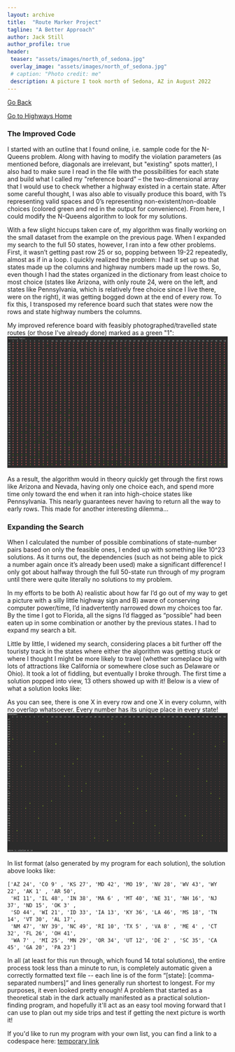 ```yaml
---
layout: archive
title:  "Route Marker Project"
tagline: "A Better Approach"
author: Jack Still
author_profile: true
header:
 teaser: "assets/images/north_of_sedona.jpg"
 overlay_image: "assets/images/north_of_sedona.jpg"
 # caption: "Photo credit: me"
 description: A picture I took north of Sedona, AZ in August 2022
---
```

<a href="javascript:window.history.back();">Go Back</a>

[Go to Highways Home](/petprojects/route_marker_project/)

<h3 class="archive__subtitle">The Improved Code</h3>
I started with an outline that I found online, i.e. sample code for the N-Queens problem. Along with having to modify the violation parameters (as mentioned before, diagonals are irrelevant, but "existing" spots matter), I also had to make sure I read in the file with the possibilities for each state and build what I called my "reference board" – the two-dimensional array that I would use to check whether a highway existed in a certain state. After some careful thought, I was also able to visually produce this board, with 1’s representing valid spaces and 0’s representing non-existent/non-doable choices (colored green and red in the output for convenience). From here, I could modify the N-Queens algorithm to look for my solutions.

With a few slight hiccups taken care of, my algorithm was finally working on the small dataset from the example on the previous page. When I expanded my search to the full 50 states, however, I ran into a few other problems. First, it wasn’t getting past row 25 or so, popping between 19-22 repeatedly, almost as if in a loop. I quickly realized the problem: I had it set up so that states made up the columns and highway numbers made up the rows. So, even though I had the states organized in the dictionary from least choice to most choice (states like Arizona, with only route 24, were on the left, and states like Pennsylvania, which is relatively free choice since I live there, were on the right), it was getting bogged down at the end of every row. To fix this, I transposed my reference board such that states were now the rows and state highway numbers the columns. 

My improved reference board with feasibly photographed/travelled state routes (or those I've already done) marked as a green "1":
![](/geography/route_marker_project/images/reference_board.png)


As a result, the algorithm would in theory quickly get through the first rows like Arizona and Nevada, having only one choice each, and spend more time only toward the end when it ran into high-choice states like Pennsylvania. This nearly guarantees never having to return all the way to early rows. This made for another interesting dilemma...

<h3 class="archive__subtitle">Expanding the Search</h3>

When I calculated the number of possible combinations of state-number pairs based on only the feasible ones, I ended up with something like 10^23 solutions. As it turns out, the dependencies (such as not being able to pick a number again once it’s already been used) make a significant difference! I only got about halfway through the full 50-state run through of my program until there were quite literally no solutions to my problem.

In my efforts to be both A) realistic about how far I’d go out of my way to get a picture with a silly little highway sign and B) aware of conserving computer power/time, I’d inadvertently narrowed down my choices too far. By the time I got to Florida, all the signs I’d flagged as “possible” had been eaten up in some combination or another by the previous states. I had to expand my search a bit.

Little by little, I widened my search, considering places a bit further off the touristy track in the states where either the algorithm was getting stuck or where I thought I might be more likely to travel (whether someplace big with lots of attractions like California or somewhere close such as Delaware or Ohio). It took a lot of fiddling, but eventually I broke through. The first time a solution popped into view, 13 others showed up with it! Below is a view of what a solution looks like:
 
As you can see, there is one X in every row and one X in every column, with no overlap whatsoever. Every number has its unique place in every state!
![](/geography/route_marker_project/images/solution_board.png)


In list format (also generated by my program for each solution), the solution above looks like:
```
['AZ 24', 'CO 9' , 'KS 27', 'MD 42', 'MO 19', 'NV 28', 'WV 43', 'WY 22', 'AK 1' , 'AR 50',
 'HI 11', 'IL 48', 'IN 38', 'MA 6' , 'MT 40', 'NE 31', 'NH 16', 'NJ 37', 'ND 15', 'OK 3' , 
 'SD 44', 'WI 21', 'ID 33', 'IA 13', 'KY 36', 'LA 46', 'MS 18', 'TN 14', 'VT 30', 'AL 17',
 'NM 47', 'NY 39', 'NC 49', 'RI 10', 'TX 5' , 'VA 8' , 'ME 4' , 'CT 32', 'FL 26', 'OH 41',
 'WA 7' , 'MI 25', 'MN 29', 'OR 34', 'UT 12', 'DE 2' , 'SC 35', 'CA 45', 'GA 20', 'PA 23']
```

In all (at least for this run through, which found 14 total solutions), the entire process took less than a minute to run, is completely automatic given a correctly formatted text file -- each line is of the form “[state]: [comma-separated numbers]” and lines generally run shortest to longest. For my purposes, it even looked pretty enough! A problem that started as a theoretical stab in the dark actually manifested as a practical solution-finding program, and hopefully it'll act as an easy tool moving forward that I can use to plan out my side trips and test if getting the next picture is worth it!

If you'd like to run my program with your own list, you can find a link to a codespace here: [temporary link](/petprojects/route_marker_project/)